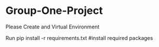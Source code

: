 # Group-One-Project

Please Create and Virtual Environment

Run pip install -r requirements.txt #install required packages
